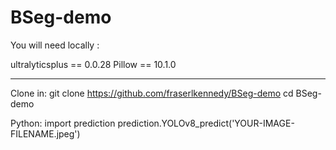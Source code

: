 # BSeg-demo

You will need locally :

ultralyticsplus == 0.0.28
Pillow == 10.1.0

---

Clone in:
git clone https://github.com/fraserlkennedy/BSeg-demo
cd BSeg-demo


Python:
import prediction 
prediction.YOLOv8_predict('YOUR-IMAGE-FILENAME.jpeg')

